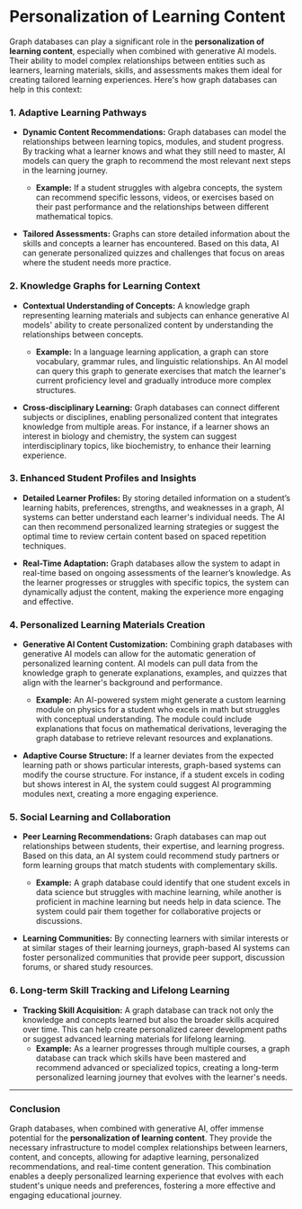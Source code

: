 # Personalization of Learning Content

Graph databases can play a significant role in the **personalization of learning content**, especially when combined with generative AI models. Their ability to model complex relationships between entities such as learners, learning materials, skills, and assessments makes them ideal for creating tailored learning experiences. Here's how graph databases can help in this context:

### **1. Adaptive Learning Pathways**

- **Dynamic Content Recommendations:** Graph databases can model the relationships between learning topics, modules, and student progress. By tracking what a learner knows and what they still need to master, AI models can query the graph to recommend the most relevant next steps in the learning journey.
  - **Example:** If a student struggles with algebra concepts, the system can recommend specific lessons, videos, or exercises based on their past performance and the relationships between different mathematical topics.
  
- **Tailored Assessments:** Graphs can store detailed information about the skills and concepts a learner has encountered. Based on this data, AI can generate personalized quizzes and challenges that focus on areas where the student needs more practice.

### **2. Knowledge Graphs for Learning Context**

- **Contextual Understanding of Concepts:** A knowledge graph representing learning materials and subjects can enhance generative AI models' ability to create personalized content by understanding the relationships between concepts.
  - **Example:** In a language learning application, a graph can store vocabulary, grammar rules, and linguistic relationships. An AI model can query this graph to generate exercises that match the learner's current proficiency level and gradually introduce more complex structures.

- **Cross-disciplinary Learning:** Graph databases can connect different subjects or disciplines, enabling personalized content that integrates knowledge from multiple areas. For instance, if a learner shows an interest in biology and chemistry, the system can suggest interdisciplinary topics, like biochemistry, to enhance their learning experience.

### **3. Enhanced Student Profiles and Insights**

- **Detailed Learner Profiles:** By storing detailed information on a student’s learning habits, preferences, strengths, and weaknesses in a graph, AI systems can better understand each learner's individual needs. The AI can then recommend personalized learning strategies or suggest the optimal time to review certain content based on spaced repetition techniques.
  
- **Real-Time Adaptation:** Graph databases allow the system to adapt in real-time based on ongoing assessments of the learner’s knowledge. As the learner progresses or struggles with specific topics, the system can dynamically adjust the content, making the experience more engaging and effective.

### **4. Personalized Learning Materials Creation**

- **Generative AI Content Customization:** Combining graph databases with generative AI models can allow for the automatic generation of personalized learning content. AI models can pull data from the knowledge graph to generate explanations, examples, and quizzes that align with the learner's background and performance.
  - **Example:** An AI-powered system might generate a custom learning module on physics for a student who excels in math but struggles with conceptual understanding. The module could include explanations that focus on mathematical derivations, leveraging the graph database to retrieve relevant resources and explanations.

- **Adaptive Course Structure:** If a learner deviates from the expected learning path or shows particular interests, graph-based systems can modify the course structure. For instance, if a student excels in coding but shows interest in AI, the system could suggest AI programming modules next, creating a more engaging experience.

### **5. Social Learning and Collaboration**

- **Peer Learning Recommendations:** Graph databases can map out relationships between students, their expertise, and learning progress. Based on this data, an AI system could recommend study partners or form learning groups that match students with complementary skills.
  - **Example:** A graph database could identify that one student excels in data science but struggles with machine learning, while another is proficient in machine learning but needs help in data science. The system could pair them together for collaborative projects or discussions.

- **Learning Communities:** By connecting learners with similar interests or at similar stages of their learning journeys, graph-based AI systems can foster personalized communities that provide peer support, discussion forums, or shared study resources.

### **6. Long-term Skill Tracking and Lifelong Learning**

- **Tracking Skill Acquisition:** A graph database can track not only the knowledge and concepts learned but also the broader skills acquired over time. This can help create personalized career development paths or suggest advanced learning materials for lifelong learning.
  - **Example:** As a learner progresses through multiple courses, a graph database can track which skills have been mastered and recommend advanced or specialized topics, creating a long-term personalized learning journey that evolves with the learner's needs.

---

### **Conclusion**

Graph databases, when combined with generative AI, offer immense potential for the **personalization of learning content**. They provide the necessary infrastructure to model complex relationships between learners, content, and concepts, allowing for adaptive learning, personalized recommendations, and real-time content generation. This combination enables a deeply personalized learning experience that evolves with each student's unique needs and preferences, fostering a more effective and engaging educational journey.